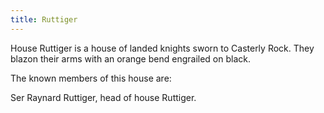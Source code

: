 ```yaml
---
title: Ruttiger
---
```


House Ruttiger is a house of landed knights sworn to Casterly Rock. They blazon their arms with an orange bend engrailed on black.

The known members of this house are:

Ser Raynard Ruttiger, head of house Ruttiger. 


